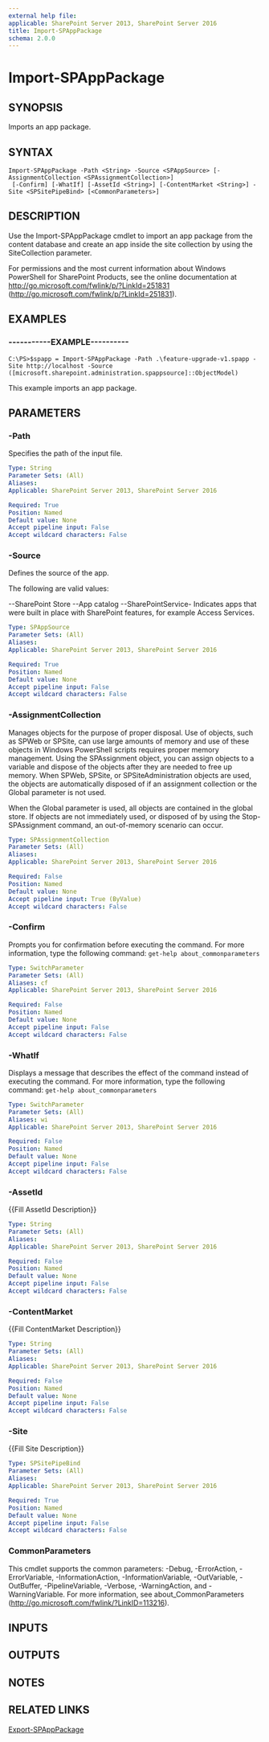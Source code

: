 ```yaml
---
external help file: 
applicable: SharePoint Server 2013, SharePoint Server 2016
title: Import-SPAppPackage
schema: 2.0.0
---
```


# Import-SPAppPackage

## SYNOPSIS

Imports an app package.



## SYNTAX

```
Import-SPAppPackage -Path <String> -Source <SPAppSource> [-AssignmentCollection <SPAssignmentCollection>]
 [-Confirm] [-WhatIf] [-AssetId <String>] [-ContentMarket <String>] -Site <SPSitePipeBind> [<CommonParameters>]
```

## DESCRIPTION
Use the Import-SPAppPackage cmdlet to import an app package from the content database and create an app inside the site collection by using the SiteCollection parameter.

For permissions and the most current information about Windows PowerShell for SharePoint Products, see the online documentation at http://go.microsoft.com/fwlink/p/?LinkId=251831 (http://go.microsoft.com/fwlink/p/?LinkId=251831).

## EXAMPLES

### -----------EXAMPLE---------- 
```
C:\PS>$spapp = Import-SPAppPackage -Path .\feature-upgrade-v1.spapp -Site http://localhost -Source ([microsoft.sharepoint.administration.spappsource]::ObjectModel)
```

This example imports an app package.

## PARAMETERS

### -Path
Specifies the path of the input file.

```yaml
Type: String
Parameter Sets: (All)
Aliases: 
Applicable: SharePoint Server 2013, SharePoint Server 2016

Required: True
Position: Named
Default value: None
Accept pipeline input: False
Accept wildcard characters: False
```

### -Source
Defines the source of the app.

The following are valid values:

--SharePoint Store
--App catalog
--SharePointService- Indicates apps that were built in place with SharePoint features, for example Access Services.

```yaml
Type: SPAppSource
Parameter Sets: (All)
Aliases: 
Applicable: SharePoint Server 2013, SharePoint Server 2016

Required: True
Position: Named
Default value: None
Accept pipeline input: False
Accept wildcard characters: False
```

### -AssignmentCollection
Manages objects for the purpose of proper disposal.
Use of objects, such as SPWeb or SPSite, can use large amounts of memory and use of these objects in Windows PowerShell scripts requires proper memory management.
Using the SPAssignment object, you can assign objects to a variable and dispose of the objects after they are needed to free up memory.
When SPWeb, SPSite, or SPSiteAdministration objects are used, the objects are automatically disposed of if an assignment collection or the Global parameter is not used.

When the Global parameter is used, all objects are contained in the global store.
If objects are not immediately used, or disposed of by using the Stop-SPAssignment command, an out-of-memory scenario can occur.

```yaml
Type: SPAssignmentCollection
Parameter Sets: (All)
Aliases: 
Applicable: SharePoint Server 2013, SharePoint Server 2016

Required: False
Position: Named
Default value: None
Accept pipeline input: True (ByValue)
Accept wildcard characters: False
```

### -Confirm
Prompts you for confirmation before executing the command.
For more information, type the following command: `get-help about_commonparameters`

```yaml
Type: SwitchParameter
Parameter Sets: (All)
Aliases: cf
Applicable: SharePoint Server 2013, SharePoint Server 2016

Required: False
Position: Named
Default value: None
Accept pipeline input: False
Accept wildcard characters: False
```

### -WhatIf
Displays a message that describes the effect of the command instead of executing the command.
For more information, type the following command: `get-help about_commonparameters`

```yaml
Type: SwitchParameter
Parameter Sets: (All)
Aliases: wi
Applicable: SharePoint Server 2013, SharePoint Server 2016

Required: False
Position: Named
Default value: None
Accept pipeline input: False
Accept wildcard characters: False
```

### -AssetId
{{Fill AssetId Description}}

```yaml
Type: String
Parameter Sets: (All)
Aliases: 
Applicable: SharePoint Server 2013, SharePoint Server 2016

Required: False
Position: Named
Default value: None
Accept pipeline input: False
Accept wildcard characters: False
```

### -ContentMarket
{{Fill ContentMarket Description}}

```yaml
Type: String
Parameter Sets: (All)
Aliases: 
Applicable: SharePoint Server 2013, SharePoint Server 2016

Required: False
Position: Named
Default value: None
Accept pipeline input: False
Accept wildcard characters: False
```

### -Site
{{Fill Site Description}}

```yaml
Type: SPSitePipeBind
Parameter Sets: (All)
Aliases: 
Applicable: SharePoint Server 2013, SharePoint Server 2016

Required: True
Position: Named
Default value: None
Accept pipeline input: False
Accept wildcard characters: False
```

### CommonParameters
This cmdlet supports the common parameters: -Debug, -ErrorAction, -ErrorVariable, -InformationAction, -InformationVariable, -OutVariable, -OutBuffer, -PipelineVariable, -Verbose, -WarningAction, and -WarningVariable. For more information, see about_CommonParameters (http://go.microsoft.com/fwlink/?LinkID=113216).

## INPUTS

## OUTPUTS

## NOTES

## RELATED LINKS

[Export-SPAppPackage](Export-SPAppPackage.md)

